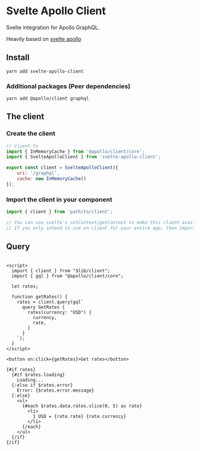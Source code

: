 # Svelte Apollo Client

Svelte integration for Apollo GraphQL.

Heavily based on [svelte apollo](https://github.com/timhall/svelte-apollo)

## Install

```shell
yarn add svelte-apollo-client
```

### Additional packages (Peer dependencies)

```shell
yarn add @apollo/client graphql
```

## The client

### Create the client

```js
// client.ts
import { InMemoryCache } from '@apollo/client/core';
import { SvelteApolloClient } from 'svelte-apollo-client';

export const client = SvelteApolloClient({
	uri: '/graphql',
	cache: new InMemoryCache()
});
```

### Import the client in your component

```js
import { client } from 'path/to/client';

// You can use svelte's setContext/getContext to make this client available to all sub-components
// If you only intend to use on client for your entire app, then importing this client directly is fine
```

## Query

```svelte

<script>
  import { client } from "$lib/client";
  import { gql } from "@apollo/client/core";

  let rates;

  function getRates() {
    rates = client.query(gql`
      query GetRates {
        rates(currency: "USD") {
          currency,
          rate,
        }
      }
    `);
  }
</script>

<button on:click={getRates}>Get rates</button>

{#if rates}
  {#if $rates.loading}
    Loading...
  {:else if $rates.error}
    Error: {$rates.error.message}
  {:else}
    <ul>
      {#each $rates.data.rates.slice(0, 5) as rate}
        <li>
          1 USD = {rate.rate} {rate.currency}
        </li>
      {/each}
    </ul>
  {/if}
{/if}
```
